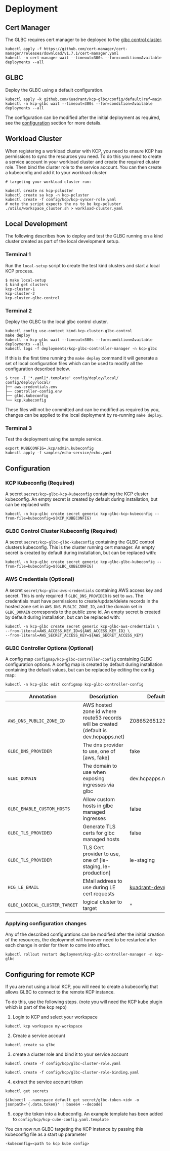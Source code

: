 # Deployment

## Cert Manager

The GLBC requires cert manager to be deployed to the [glbc control cluster](#glbc-control-cluster-kubeconfig).

```
kubectl apply -f https://github.com/cert-manager/cert-manager/releases/download/v1.7.1/cert-manager.yaml
kubectl -n cert-manager wait --timeout=300s --for=condition=Available deployments --all
```

## GLBC

Deploy the GLBC using a default configuration. 

```
kubectl apply -k github.com/Kuadrant/kcp-glbc/config/default?ref=main
kubectl -n kcp-glbc wait --timeout=300s --for=condition=Available deployments --all
```

The configuration can be modified after the initial deployment as required, see the [configuration](#configuration) section for more details.


## Workload Cluster

When registering a workload cluster with KCP, you need to ensure KCP has permissions to sync the resources you need. To do this you need to create a service account in your workload cluster and create the required cluster role. Then bind the cluster role to the service account. You can then create a kubeconfig and add it to your workload cluster

```
# targeting your workload cluster run:

kubectl create ns kcp-pcluster
kubectl create sa kcp -n kcp-pcluster
kubectl create -f config/kcp/kcp-syncer-role.yaml
# note the script expects the ns to be kcp-pcluster
./utils/workspace_cluster.sh > workload-cluster.yaml

```

## Local Development

The following describes how to deploy and test the GLBC running on a kind cluster created as part of the local development setup.

### Terminal 1

Run the `local-setup` script to create the test kind clusters and start a local KCP process.

```
$ make local-setup
$ kind get clusters
kcp-cluster-1
kcp-cluster-2
kcp-cluster-glbc-control
```

### Terminal 2

Deploy the GLBC to the local glbc control cluster.

```
kubectl config use-context kind-kcp-cluster-glbc-control
make deploy
kubectl -n kcp-glbc wait --timeout=300s --for=condition=Available deployments --all
kubectl logs -f deployments/kcp-glbc-controller-manager -n kcp-glbc
```

If this is the first time running the `make deploy` command it will generate a set of local configuration files which 
can be used to modify all the configuration described below.

```
$ tree -I '*.yaml|*.template' config/deploy/local/
config/deploy/local/
├── aws-credentials.env
├── controller-config.env
├── glbc.kubeconfig
└── kcp.kubeconfig
```

These files will not be committed and can be modified as required by you, changes can be applied to the local 
deployment by re-running `make deploy`.

### Terminal 3

Test the deployment using the sample service.

```
export KUBECONFIG=.kcp/admin.kubeconfig
kubectl apply -f samples/echo-service/echo.yaml
```

## Configuration

### KCP Kubeconfig (Required)

A secret `secret/kcp-glbc-kcp-kubeconfig` containing the KCP cluster kubeconfig. An empty secret is created by default 
during installation, but can be replaced with:  

```
kubectl -n kcp-glbc create secret generic kcp-glbc-kcp-kubeconfig --from-file=kubeconfig=$(KCP_KUBECONFIG)
```

### GLBC Control Cluster Kubeconfig (Required)

A secret `secret/kcp-glbc-glbc-kubeconfig` containing the GLBC control clusters kubeconfig. This is the cluster running cert manager. 
An empty secret is created by default during installation, but can be replaced with:

```
kubectl -n kcp-glbc create secret generic kcp-glbc-glbc-kubeconfig --from-file=kubeconfig=$(GLBC_KUBECONFIG)
```

### AWS Credentials (Optional) 

A secret  `secret/kcp-glbc-aws-credentials` containing AWS access key and secret. This is only required if `GLBC_DNS_PROVIDER` is set to `aws`.
The credentials must have permissions to create/update/delete records in the hosted zone set in `AWS_DNS_PUBLIC_ZONE_ID`, and the
domain set in `GLBC_DOMAIN` corresponds to the public zone id. An empty secret is created by default during installation, 
but can be replaced with:

```
kubectl -n kcp-glbc create secret generic kcp-glbc-aws-credentials \
--from-literal=AWS_ACCESS_KEY_ID=${AWS_ACCESS_KEY_ID} \
--from-literal=AWS_SECRET_ACCESS_KEY=${AWS_SECRET_ACCESS_KEY}
```

### GLBC Controller Options (Optional)

A config map `configmap/kcp-glbc-controller-config` containing GLBC configuration options. A config map is created by 
default during installation containing the default values, but can be replaced by editing the config map:

```
kubectl -n kcp-glbc edit configmap kcp-glbc-controller-config
```

| Annotation | Description | Default value |
| ---------- | ----------- | ------------- |
| `AWS_DNS_PUBLIC_ZONE_ID` |  AWS hosted zone id where route53 records will be created (default is dev.hcpapps.net) | Z08652651232L9P84LRSB |
| `GLBC_DNS_PROVIDER` |  The dns provider to use, one of [aws, fake] | fake |
| `GLBC_DOMAIN` |  The domain to use when exposing ingresses via glbc | dev.hcpapps.net |
| `GLBC_ENABLE_CUSTOM_HOSTS` | Allow custom hosts in glbc managed ingresses | false |
| `GLBC_TLS_PROVIDED` | Generate TLS certs for glbc managed hosts | false |
| `GLBC_TLS_PROVIDER` | TLS Cert provider to use, one of [le-staging, le-production] | le-staging |
| `HCG_LE_EMAIL` | EMail address to use during LE cert requests | kuadrant-dev@redhat.com |
| `GLBC_LOGICAL_CLUSTER_TARGET` | logical cluster to target | `*` |

### Applying configuration changes

Any of the described configurations can be modified after the initial creation of the resources, the deploymnet will however 
need to be restarted after each change in order for them to come into affect.

`kubectl rollout restart deployment/kcp-glbc-controller-manager -n kcp-glbc`



## Configuring for remote KCP

If you are not using a local KCP, you will need to create a kubeconfig that allows GLBC to connect to the remote KCP instance. 

To do this, use the following steps. (note you will need the KCP kube plugin which is part of the kcp repo)

1) Login to KCP and select your workspace

```
kubectl kcp workspace my-workspace
```

2) Create a service account

```
kubectl create sa glbc
```

3) create a cluster role and bind it to your service account

```
kubectl create -f config/kcp/glbc-cluster-role.yaml

kubectl create -f config/kcp/glbc-cluster-role-binding.yaml

```

4) extract the service account token

```
kubectl get secrets

$(kubectl --namespace default get secret/glbc-token-<id> -o jsonpath='{.data.token}' | base64 --decode)
```

5) copy the token into a kubeconfig. An example template has been added to ```config/kcp/kcp-cube-config.yaml.template ```


You can now run GLBC targeting the KCP instance by passing this kubeconfig file as a start up parameter

```
-kubeconfig=<path to kcp kube config>

```


